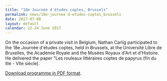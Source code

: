 ```yaml
---
title: "18e Journée d'études coptes, Brussels"
permalink: news/18e-journee-d-etudes-coptes_brussels
date: 2017-07-08
layout: default
calendar: 22-24 June 2017
---
```


On the occasion of a private visit in Belgium, Nathan Carlig participated to the 18e Journ&eacute;e d'&eacute;tudes coptes, held in Brussels, at the Universit&eacute; Libre de Bruxelles, the Acad&eacute;mie Royale and the Mus&eacute;es Royaux d'Art et d'Histoire. He delivered the paper "Les rouleaux litt&eacute;raires coptes de papyrus (fin du IIIe - VIIe si&egrave;cle).


<a href="sites/default/images/articles/media/27/DépliantAFC Définitif.pdf" target="_blank" rel="noopener">Download programme in PDF format</a>.
